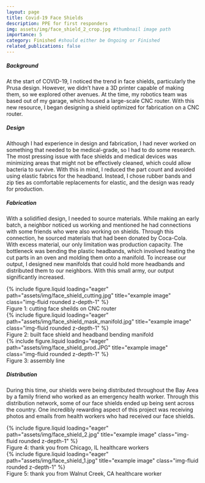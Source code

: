 ```yaml
---
layout: page
title: Covid-19 Face Shields
description: PPE for first responders
img: assets/img/face_shield_2_crop.jpg #thumbnail image path
importance: 5
category: Finished #should either be Ongoing or Finished
related_publications: false
---
```


<div class="row">
    <div class="col-12">
        <h5><strong>Background</strong></h5>
    </div>
</div>

At the start of COVID-19, I noticed the trend in face shields, particularly the Prusa design. However, we didn’t have a 3D printer capable of making them, so we explored other avenues. At the time, my robotics team was based out of my garage, which housed a large-scale CNC router. With this new resource, I began designing a shield optimized for fabrication on a CNC router.

<div class="row">
    <div class="col-12">
        <h5><strong>Design</strong></h5>
    </div>
</div>

Although I had experience in design and fabrication, I had never worked on something that needed to be medical-grade, so I had to do some research. The most pressing issue with face shields and medical devices was minimizing areas that might not be effectively cleaned, which could allow bacteria to survive. With this in mind, I reduced the part count and avoided using elastic fabrics for the headband. Instead, I chose rubber bands and zip ties as comfortable replacements for elastic, and the design was ready for production.



<div class="row">
    <div class="col-12">
        <h5><strong>Fabrication</strong></h5>
    </div>
</div>

With a solidified design, I needed to source materials. While making an early batch, a neighbor noticed us working and mentioned he had connections with some friends who were also working on shields. Through this connection, he sourced materials that had been donated by Coca-Cola. With excess material, our only limitation was production capacity. The bottleneck was bending the plastic headbands, which involved heating the cut parts in an oven and molding them onto a manifold. To increase our output, I designed new manifolds that could hold more headbands and distributed them to our neighbors. With this small army, our output significantly increased.

<div class="row">
    <div class="col-sm mt-3 mt-md-0">
        {% include figure.liquid loading="eager" path="assets/img/face_shield_cutting.jpg" title="example image" class="img-fluid rounded z-depth-1" %}
    </div>
</div>
<div class="caption">
    Figure 1: cutting face sheilds on CNC router
</div>

<div class="row">
    <div class="col-sm mt-3 mt-md-0">
        {% include figure.liquid loading="eager" path="assets/img/face_shield_mask_manifold.jpg" title="example image" class="img-fluid rounded z-depth-1" %}
    </div>
</div>
<div class="caption">
    Figure 2: built face shield and headband bending manifold
</div>

<div class="row">
    <div class="col-sm mt-3 mt-md-0">
        {% include figure.liquid loading="eager" path="assets/img/face_shield_prod.JPG" title="example image" class="img-fluid rounded z-depth-1" %}
    </div>
</div>
<div class="caption">
    Figure 3: assembly line
</div>

<div class="row">
    <div class="col-12">
        <h5><strong>Distribution</strong></h5>
    </div>
</div>

During this time, our shields were being distributed throughout the Bay Area by a family friend who worked as an emergency health worker. Through this distribution network, some of our face shields ended up being sent across the country. One incredibly rewarding aspect of this project was receiving photos and emails from health workers who had received our face shields.

<div class="row">
    <div class="col-sm mt-3 mt-md-0">
        {% include figure.liquid loading="eager" path="assets/img/face_shield_2.jpg" title="example image" class="img-fluid rounded z-depth-1" %}
    </div>
</div>
<div class="caption">
    Figure 4: thank you from Chicago, IL healthcare workers
</div>

<div class="row">
    <div class="col-sm mt-3 mt-md-0">
        {% include figure.liquid loading="eager" path="assets/img/face_shield_1.jpg" title="example image" class="img-fluid rounded z-depth-1" %}
    </div>
</div>
<div class="caption">
    Figure 5: thank you from Walnut Creek, CA healthcare worker
</div>
